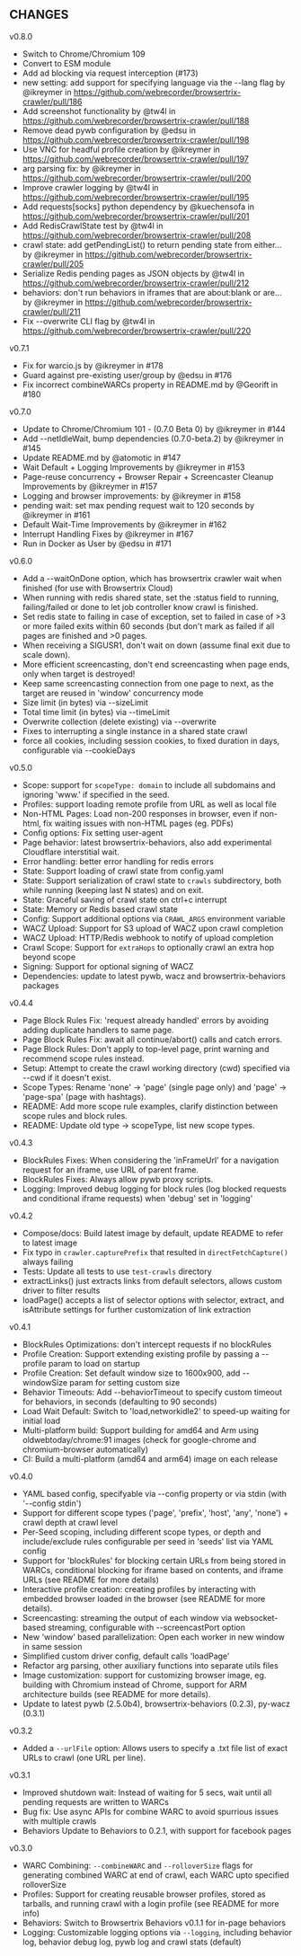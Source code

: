 ## CHANGES

v0.8.0
- Switch to Chrome/Chromium 109
- Convert to ESM module
- Add ad blocking via request interception (#173)
- new setting: add support for specifying language via the --lang flag by @ikreymer in https://github.com/webrecorder/browsertrix-crawler/pull/186
- Add screenshot functionality by @tw4l in https://github.com/webrecorder/browsertrix-crawler/pull/188
- Remove dead pywb configuration by @edsu in https://github.com/webrecorder/browsertrix-crawler/pull/198
- Use VNC for headful profile creation by @ikreymer in https://github.com/webrecorder/browsertrix-crawler/pull/197
- arg parsing fix: by @ikreymer in https://github.com/webrecorder/browsertrix-crawler/pull/200
- Improve crawler logging by @tw4l in https://github.com/webrecorder/browsertrix-crawler/pull/195
- Add requests[socks] python dependency by @kuechensofa in https://github.com/webrecorder/browsertrix-crawler/pull/201
- Add RedisCrawlState test by @tw4l in https://github.com/webrecorder/browsertrix-crawler/pull/208
- crawl state: add getPendingList() to return pending state from either… by @ikreymer in https://github.com/webrecorder/browsertrix-crawler/pull/205
- Serialize Redis pending pages as JSON objects by @tw4l in https://github.com/webrecorder/browsertrix-crawler/pull/212
- behaviors: don't run behaviors in iframes that are about:blank or are… by @ikreymer in https://github.com/webrecorder/browsertrix-crawler/pull/211
- Fix --overwrite CLI flag by @tw4l in https://github.com/webrecorder/browsertrix-crawler/pull/220

v0.7.1
- Fix for warcio.js by @ikreymer in #178
- Guard against pre-existing user/group by @edsu in #176
- Fix incorrect combineWARCs property in README.md by @Georift in #180

v0.7.0
- Update to Chrome/Chromium 101 - (0.7.0 Beta 0) by @ikreymer in #144
- Add --netIdleWait, bump dependencies (0.7.0-beta.2) by @ikreymer in #145
- Update README.md by @atomotic in #147
- Wait Default + Logging Improvements by @ikreymer in #153
- Page-reuse concurrency + Browser Repair + Screencaster Cleanup Improvements by @ikreymer in #157
- Logging and browser improvements: by @ikreymer in #158
- pending wait: set max pending request wait to 120 seconds by @ikreymer in #161
- Default Wait-Time Improvements by @ikreymer in #162
- Interrupt Handling Fixes by @ikreymer in #167
- Run in Docker as User by @edsu in #171


v0.6.0

- Add a --waitOnDone option, which has browsertrix crawler wait when finished (for use with Browsertrix Cloud)
- When running with redis shared state, set the :status field to running, failing/failed or done to let job controller know crawl is finished.
- Set redis state to failing in case of exception, set to failed in case of >3 or more failed exits within 60 seconds (but don't mark as failed if all pages are finished and >0 pages.
- When receiving a SIGUSR1, don't wait on down (assume final exit due to scale down).
- More efficient screencasting, don't end screencasting when page ends, only when target is destroyed!
- Keep same screencasting connection from one page to next, as the target are reused in 'window' concurrency mode
- Size limit (in bytes) via --sizeLimit
- Total time limit (in bytes) via --timeLimit
- Overwrite collection (delete existing) via --overwrite
- Fixes to interrupting a single instance in a shared state crawl
- force all cookies, including session cookies, to fixed duration in days, configurable via --cookieDays


v0.5.0
- Scope: support for `scopeType: domain` to include all subdomains and ignoring 'www.' if specified in the seed.
- Profiles: support loading remote profile from URL as well as local file
- Non-HTML Pages: Load non-200 responses in browser, even if non-html, fix waiting issues with non-HTML pages (eg. PDFs)
- Config options: Fix setting user-agent
- Page behavior: latest browsertrix-behaviors, also add experimental Cloudflare interstitial wait.
- Error handling: better error handling for redis errors
- State: Support loading of crawl state from config.yaml
- State: Support serialization of crawl state to `crawls` subdirectory, both while running (keeping last N states) and on exit.
- State: Graceful saving of crawl state on ctrl+c interrupt
- State: Memory or Redis based crawl state
- Config: Support additional options via `CRAWL_ARGS` environment variable
- WACZ Upload: Support for S3 upload of WACZ upon crawl completion
- WACZ Upload: HTTP/Redis webhook to notify of upload completion
- Crawl Scope: Support for `extraHops` to optionally crawl an extra hop beyond scope
- Signing: Support for optional signing of WACZ
- Dependencies: update to latest pywb, wacz and browsertrix-behaviors packages


v0.4.4
- Page Block Rules Fix: 'request already handled' errors by avoiding adding duplicate handlers to same page.
- Page Block Rules Fix: await all continue/abort() calls and catch errors.
- Page Block Rules: Don't apply to top-level page, print warning and recommend scope rules instead.
- Setup: Attempt to create the crawl working directory (cwd) specified via --cwd if it doesn't exist.
- Scope Types: Rename 'none' -> 'page' (single page only) and 'page' -> 'page-spa' (page with hashtags).
- README: Add more scope rule examples, clarify distinction between scope rules and block rules.
- README: Update old type -> scopeType, list new scope types.

v0.4.3
- BlockRules Fixes: When considering the 'inFrameUrl' for a navigation request for an iframe, use URL of parent frame.
- BlockRules Fixes: Always allow pywb proxy scripts.
- Logging: Improved debug logging for block rules (log blocked requests and conditional iframe requests) when 'debug' set in 'logging'

v0.4.2
- Compose/docs: Build latest image by default, update README to refer to latest image
- Fix typo in `crawler.capturePrefix` that resulted in `directFetchCapture()` always failing
- Tests: Update all tests to use `test-crawls` directory
- extractLinks() just extracts links from default selectors, allows custom driver to filter results
- loadPage() accepts a list of selector options with selector, extract, and isAttribute settings for further customization of link extraction

v0.4.1
- BlockRules Optimizations: don't intercept requests if no blockRules
- Profile Creation: Support extending existing profile by passing a --profile param to load on startup
- Profile Creation: Set default window size to 1600x900, add --windowSize param for setting custom size
- Behavior Timeouts: Add --behaviorTimeout to specify custom timeout for behaviors, in seconds (defaulting to 90 seconds)
- Load Wait Default: Switch to 'load,networkidle2' to speed-up waiting for initial load
- Multi-platform build: Support building for amd64 and Arm using oldwebtoday/chrome:91 images (check for google-chrome and chromium-browser automatically)
- CI: Build a multi-platform (amd64 and arm64) image on each release

v0.4.0
- YAML based config, specifyable via --config property or via stdin (with '--config stdin')
- Support for different scope types ('page', 'prefix', 'host', 'any', 'none') + crawl depth at crawl level
- Per-Seed scoping, including different scope types, or depth and include/exclude rules configurable per seed in 'seeds' list via YAML config
- Support for 'blockRules' for blocking certain URLs from being stored in WARCs, conditional blocking for iframe based on contents, and iframe URLs (see README for more details)
- Interactive profile creation: creating profiles by interacting with embedded browser loaded in the browser (see README for more details).
- Screencasting: streaming the output of each window via websocket-based streaming, configurable with --screencastPort option
- New 'window' based parallelization: Open each worker in new window in same session
- Simplified custom driver config, default calls 'loadPage'
- Refactor arg parsing, other auxiliary functions into separate utils files
- Image customization: support for customizing browser image, eg. building with Chromium instead of Chrome, support for ARM architecture builds (see README for more details).
- Update to latest pywb (2.5.0b4), browsertrix-behaviors (0.2.3), py-wacz (0.3.1)

v0.3.2
- Added a `--urlFile` option: Allows users to specify a .txt file list of exact URLs to crawl (one URL per line).


v0.3.1
- Improved shutdown wait: Instead of waiting for 5 secs, wait until all pending requests are written to WARCs
- Bug fix: Use async APIs for combine WARC to avoid spurrious issues with multiple crawls
- Behaviors Update to Behaviors to 0.2.1, with support for facebook pages


v0.3.0
- WARC Combining: `--combineWARC` and `--rolloverSize` flags for generating combined WARC at end of crawl, each WARC upto specified rolloverSize
- Profiles: Support for creating reusable browser profiles, stored as tarballs, and running crawl with a login profile (see README for more info)
- Behaviors: Switch to Browsertrix Behaviors v0.1.1 for in-page behaviors
- Logging: Customizable logging options via `--logging`, including behavior log, behavior debug log, pywb log and crawl stats (default)
